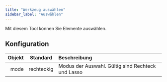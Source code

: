 ```yaml
---
title: "Werkzeug auswählen"
sidebar_label: "Auswählen"
---
```



Mit diesem Tool können Sie Elemente auswählen.

## Konfiguration

| Objekt |  Standard  | Beschreibung                                      |
| ------:|:----------:|:------------------------------------------------- |
|   mode | rechteckig | Modus der Auswahl. Gültig sind Rechteck und Lasso |
